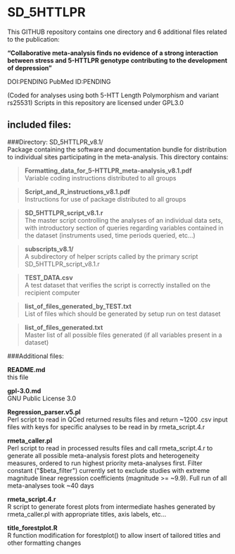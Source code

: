# SD_5HTTLPR
This GITHUB repository contains one directory and 6 additional files related to the publication:

**“Collaborative meta-analysis finds no evidence of a strong interaction between stress and 5-HTTLPR genotype contributing to the development of depression”**

DOI:PENDING      PubMed ID:PENDING

(Coded for analyses using both 5-HTT Length Polymorphism and variant rs25531)
Scripts in this repository are licensed under GPL3.0


## included files:
###Directory: SD_5HTTLPR_v8.1/                  
Package containing the software and documentation bundle for distribution to individual sites participating in the meta-analysis. This directory contains:
> **Formatting_data_for_5-HTTLPR_meta-analysis_v8.1.pdf**    
Variable coding instructions distributed to all groups 

> **Script_and_R_instructions_v8.1.pdf**                     
Instructions for use of package distributed to all groups 

> **SD_5HTTLPR_script_v8.1.r**                               
The master script controlling the analyses of an individual data sets, with introductory section of queries regarding variables contained in the dataset (instruments used, time periods queried, etc...)

> **subscripts_v8.1/**                                       
A subdirectory of helper scripts called by the primary script SD_5HTTLPR_script_v8.1.r 

> **TEST_DATA.csv**                                          
A test dataset that verifies the script is correctly installed on the recipient computer

> **list_of_files_generated_by_TEST.txt**                    
List of files which should be generated by setup run on test dataset

> **list_of_files_generated.txt**                            
Master list of all possible files generated (if all variables present in a dataset)


###Additional files:

**README.md**                                       
this file 

**gpl-3.0.md**                                      
GNU Public License 3.0 

**Regression_parser.v5.pl**                         
Perl script to read in QCed returned results files and return ~1200 .csv input files with keys for specific analyses to be read in by rmeta_script.4.r 

**rmeta_caller.pl**                                 
Perl script to read in processed results files and call rmeta_script.4.r to generate all possible meta-analysis forest plots and heterogeneity measures, ordered to run highest priority meta-analyses first.  Filter constant ("$beta_filter") currently set to exclude studies with extreme magnitude linear regression coefficients (magnitude >= ~9.9).  Full run of all meta-analyses took ~40 days 

**rmeta_script.4.r**                                
R script to generate forest plots from intermediate hashes generated by rmeta_caller.pl with appropriate titles, axis labels, etc... 

**title_forestplot.R**                              
R function modification for forestplot() to allow insert of tailored titles and other formatting changes 

